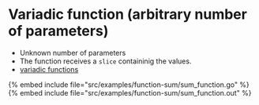 # Variadic function (arbitrary number of parameters)

* Unknown number of parameters
* The function receives a `slice` containinig the values.
* [variadic functions](https://medium.com/rungo/variadic-function-in-go-5d9b23f4c01a)

{% embed include file="src/examples/function-sum/sum_function.go" %}
{% embed include file="src/examples/function-sum/sum_function.out" %}



